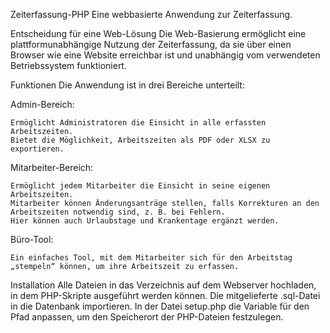 Zeiterfassung-PHP
Eine webbasierte Anwendung zur Zeiterfassung.

Entscheidung für eine Web-Lösung
Die Web-Basierung ermöglicht eine plattformunabhängige Nutzung der Zeiterfassung, da sie über einen Browser wie eine Website erreichbar ist und unabhängig vom verwendeten Betriebssystem funktioniert.

Funktionen
Die Anwendung ist in drei Bereiche unterteilt:

Admin-Bereich:

    Ermöglicht Administratoren die Einsicht in alle erfassten Arbeitszeiten.
    Bietet die Möglichkeit, Arbeitszeiten als PDF oder XLSX zu exportieren.

Mitarbeiter-Bereich:

    Ermöglicht jedem Mitarbeiter die Einsicht in seine eigenen Arbeitszeiten.
    Mitarbeiter können Änderungsanträge stellen, falls Korrekturen an den Arbeitszeiten notwendig sind, z. B. bei Fehlern.
    Hier können auch Urlaubstage und Krankentage ergänzt werden.

Büro-Tool:

    Ein einfaches Tool, mit dem Mitarbeiter sich für den Arbeitstag „stempeln“ können, um ihre Arbeitszeit zu erfassen.

Installation
    Alle Dateien in das Verzeichnis auf dem Webserver hochladen, in dem PHP-Skripte ausgeführt werden können.
    Die mitgelieferte .sql-Datei in die Datenbank importieren.
In der Datei setup.php die Variable für den Pfad anpassen, um den Speicherort der PHP-Dateien festzulegen.
